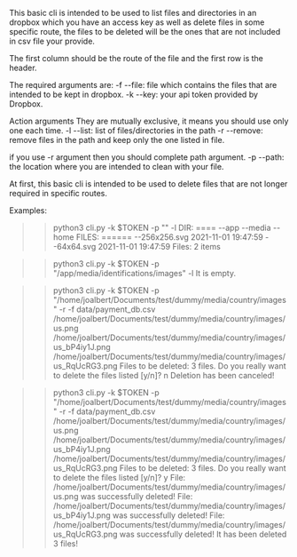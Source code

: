 This basic cli is intended to be used to list files and directories in an dropbox which you have an access key as well as delete files in some specific route, the files to be deleted will be the ones that are not included in csv file your provide.

The first column should be the route of the file and the first row is the header.

The required arguments are: 
-f --file: file which contains the files that are intended to be kept in dropbox. 
-k --key: your api token provided by Dropbox.

Action arguments 
They are mutually exclusive, it means you should use only one each time. 
-l --list: list of files/directories in the path 
-r --remove: remove files in the path and keep only the one listed in file.

if you use -r argument then you should complete path argument.
-p --path: the location where you are intended to clean with your file. 

At first, this basic cli is intended to be used to delete files that are not longer required in specific routes.

Examples:
>> python3 cli.py -k $TOKEN -p "" -l
DIR:
====
--app
--media
--home
FILES:
======
--256x256.svg 2021-11-01 19:47:59
--64x64.svg 2021-11-01 19:47:59
Files: 2 items

>> python3 cli.py -k $TOKEN -p "/app/media/identifications/images" -l
It is empty.

>> python3 cli.py -k $TOKEN -p "/home/joalbert/Documents/test/dummy/media/country/images" -r -f data/payment_db.csv
/home/joalbert/Documents/test/dummy/media/country/images/us.png
/home/joalbert/Documents/test/dummy/media/country/images/us_bP4iy1J.png
/home/joalbert/Documents/test/dummy/media/country/images/us_RqUcRG3.png
Files to be deleted: 3 files.
Do you really want to delete the files listed [y/n]?
n
Deletion has been canceled!

>> python3 cli.py -k $TOKEN -p "/home/joalbert/Documents/test/dummy/media/country/images" -r -f data/payment_db.csv
/home/joalbert/Documents/test/dummy/media/country/images/us.png
/home/joalbert/Documents/test/dummy/media/country/images/us_bP4iy1J.png
/home/joalbert/Documents/test/dummy/media/country/images/us_RqUcRG3.png
Files to be deleted: 3 files.
Do you really want to delete the files listed [y/n]?
y
File: /home/joalbert/Documents/test/dummy/media/country/images/us.png was successfully deleted!
File: /home/joalbert/Documents/test/dummy/media/country/images/us_bP4iy1J.png was successfully deleted!
File: /home/joalbert/Documents/test/dummy/media/country/images/us_RqUcRG3.png was successfully deleted!
It has been deleted 3 files!

